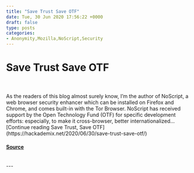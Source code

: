 ```yaml
---
title: "Save Trust Save OTF"
date: Tue, 30 Jun 2020 17:56:22 +0000
draft: false
type: posts
categories: 
- Anonymity,Mozilla,NoScript,Security
---
```

# Save Trust Save OTF

<br/>

<br/>
As the readers of this blog almost surely know, I’m the author of NoScript, a web browser security enhancer which can be installed on Firefox and Chrome, and comes built-in with the Tor Browser. NoScript has received support by the Open Technology Fund (OTF) for specific development efforts: especially, to make it cross-browser, better internationalized… [Continue reading Save Trust, Save OTF](https://hackademix.net/2020/06/30/save-trust-save-otf/)

#### [Source](https://hackademix.net/2020/06/30/save-trust-save-otf/)

<br/>
---
